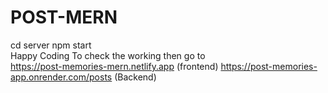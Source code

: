 # POST-MERN
cd server
npm start   
Happy Coding
To check the working then go to   
https://post-memories-mern.netlify.app   (frontend)
https://post-memories-app.onrender.com/posts (Backend)

